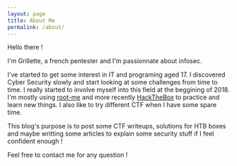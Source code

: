 ```yaml
---
layout: page
title: About Me
permalink: /about/
---
```


Hello there !

I'm Grillette, a french pentester and I'm passionnate about infosec.

I've started to get some interest in IT and programing aged 17. I discovered Cyber Security slowly and start looking at some challenges from time to time.
I really started to involve myself into this field at the beggining of 2018.
I'm mostly using [root-me](https://www.root-me.org/Grillette?lang=fr "Root-me") and more recently [HackTheBox](https://www.hackthebox.eu/home/users/profile/131142) to practice and learn new things.
I also like to try different CTF when I have some spare time.

This blog's purpose is to post some CTF writeups, solutions for HTB boxes and maybe writting some articles to explain some security stuff if I feel confident enough !

Feel free to contact me for any question !
